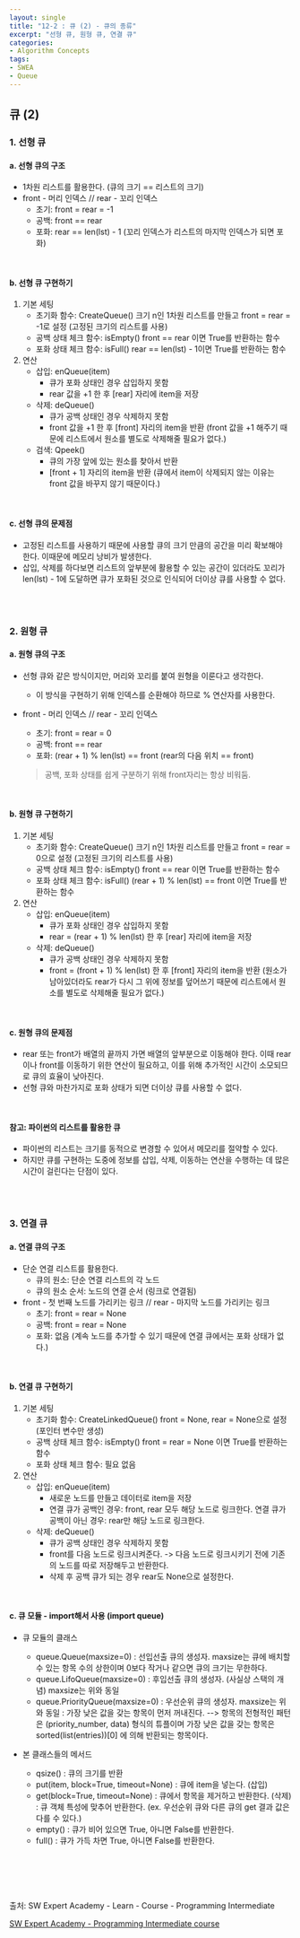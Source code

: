 ```yaml
---
layout: single
title: "12-2 : 큐 (2) - 큐의 종류"
excerpt: "선형 큐, 원형 큐, 연결 큐"
categories: 
- Algorithm Concepts
tags:
- SWEA
- Queue
---
```

## 큐 (2)

### 1. <strong>선형 큐</strong>

#### a. 선형 큐의 구조

- 1차원 리스트를 활용한다. (큐의 크기 == 리스트의 크기)
- front - 머리 인덱스 // rear - 꼬리 인덱스
  - 초기: front = rear = -1
  - 공백: front == rear
  - 포화: rear == len(lst) - 1  (꼬리 인덱스가 리스트의 마지막 인덱스가 되면 포화)

<br>

#### b. <strong>선형 큐 구현하기</strong>

1. 기본 세팅
   - 초기화 함수: CreateQueue()
     크기 n인 1차원 리스트를 만들고 front = rear = -1로 설정
     (고정된 크기의 리스트를 사용)
   - 공백 상태 체크 함수: isEmpty()
     front == rear 이면 True를 반환하는 함수
   - 포화 상태 체크 함수: isFull()
     rear == len(lst) - 1이면 True를 반환하는 함수
2. 연산
   - 삽입: enQueue(item)
     - 큐가 포화 상태인 경우 삽입하지 못함
     - rear 값을 +1 한 후 [rear] 자리에 item을 저장
   - 삭제: deQueue()
     - 큐가 공백 상태인 경우 삭제하지 못함
     - front 값을 +1 한 후 [front] 자리의 item을 반환
       (front 값을 +1 해주기 때문에 리스트에서 원소를 별도로 삭제해줄 필요가 없다.)
   - 검색: Qpeek()
     - 큐의 가장 앞에 있는 원소를 찾아서 반환
     - [front + 1] 자리의 item을 반환
       (큐에서 item이 삭제되지 않는 이유는 front 값을 바꾸지 않기 때문이다.)

<br>

#### c. <strong>선형 큐의 문제점</strong>

- 고정된 리스트를 사용하기 때문에 사용할 큐의 크기 만큼의 공간을 미리 확보해야 한다. 이때문에 메모리 낭비가 발생한다.
- 삽입, 삭제를 하다보면 리스트의 앞부분에 활용할 수 있는 공간이 있더라도 꼬리가 len(lst) - 1에 도달하면 큐가 포화된 것으로 인식되어 더이상 큐를 사용할 수 없다.

<br>

<br>

### 2. <strong>원형 큐</strong>

#### a. 원형 큐의 구조

- 선형 큐와 같은 방식이지만, 머리와 꼬리를 붙여 원형을 이룬다고 생각한다.

  - 이 방식을 구현하기 위해 인덱스를 순환해야 하므로 % 연산자를 사용한다.

- front - 머리 인덱스 // rear - 꼬리 인덱스

  - 초기: front = rear = 0
  - 공백: front == rear
  - 포화: (rear + 1) % len(lst) == front  (rear의 다음 위치 == front)

  > 공백, 포화 상태를 쉽게 구분하기 위해 front자리는 항상 비워둠.

<br>

#### b. <strong>원형 큐 구현하기</strong>

1. 기본 세팅
   - 초기화 함수: CreateQueue()
     크기 n인 1차원 리스트를 만들고 front = rear = 0으로 설정
     (고정된 크기의 리스트를 사용)
   - 공백 상태 체크 함수: isEmpty()
     front == rear 이면 True를 반환하는 함수
   - 포화 상태 체크 함수: isFull()
     (rear + 1) % len(lst) == front 이면 True를 반환하는 함수
2. 연산
   - 삽입: enQueue(item)
     - 큐가 포화 상태인 경우 삽입하지 못함
     - rear = (rear + 1) % len(lst) 한 후 [rear] 자리에 item을 저장
   - 삭제: deQueue()
     - 큐가 공백 상태인 경우 삭제하지 못함
     - front = (front + 1) % len(lst) 한 후 [front] 자리의 item을 반환
       (원소가 남아있더라도 rear가 다시 그 위에 정보를 덮어쓰기 때문에 리스트에서 원소를 별도로 삭제해줄 필요가 없다.)

<br>

#### c. <strong>원형 큐의 문제점</strong>

- rear 또는 front가 배열의 끝까지 가면 배열의 앞부분으로 이동해야 한다. 
  이때 rear이나 front를 이동하기 위한 연산이 필요하고, 이를 위해 추가적인 시간이 소모되므로 큐의 효율이 낮아진다.
- 선형 큐와 마찬가지로 포화 상태가 되면 더이상 큐를 사용할 수 없다.

<br>

#### 참고: 파이썬의 리스트를 활용한 큐

- 파이썬의 리스트는 크기를 동적으로 변경할 수 있어서 메모리를 절약할 수 있다.
- 하지만 큐를 구현하는 도중에 정보를 삽입, 삭제, 이동하는 연산을 수행하는 데 많은 시간이 걸린다는 단점이 있다.

<br>

<br>

### 3. <strong>연결 큐</strong>

#### a. 연결 큐의 구조

- 단순 연결 리스트를 활용한다.
  - 큐의 원소: 단순 연결 리스트의 각 노드
  - 큐의 원소 순서: 노드의 연결 순서 (링크로 연결됨)
- front - 첫 번째 노드를 가리키는 링크 // rear - 마지막 노드를 가리키는 링크
  - 초기: front = rear = None
  - 공백: front = rear = None
  - 포화: 없음 (계속 노드를 추가할 수 있기 때문에 연결 큐에서는 포화 상태가 없다.)

<br>

#### b. <strong>연결 큐 구현하기</strong>

1. 기본 세팅
   - 초기화 함수: CreateLinkedQueue()
     front = None, rear = None으로 설정 (포인터 변수만 생성)
   - 공백 상태 체크 함수: isEmpty()
     front = rear = None 이면 True를 반환하는 함수
   - 포화 상태 체크 함수: 필요 없음
2. 연산
   - 삽입: enQueue(item)
     - 새로운 노드를 만들고 데이터로 item을 저장
     - 연결 큐가 공백인 경우: front, rear 모두 해당 노드로 링크한다.
       연결 큐가 공백이 아닌 경우: rear만 해당 노드로 링크한다.
   - 삭제: deQueue()
     - 큐가 공백 상태인 경우 삭제하지 못함
     - front를 다음 노드로 링크시켜준다.
       -> 다음 노드로 링크시키기 전에 기존의 노드를 따로 저장해두고 반환한다.
     - 삭제 후 공백 큐가 되는 경우 rear도 None으로 설정한다.

<br>

#### c. <strong>큐 모듈</strong> - import해서 사용 (import queue)

- 큐 모듈의 클래스

  - queue.Queue(maxsize=0)
    : 선입선출 큐의 생성자. 
    maxsize는 큐에 배치할 수 있는 항목 수의 상한이며 0보다 작거나 같으면 큐의 크기는 무한하다.
  - queue.LifoQueue(maxsize=0)
    : 후입선출 큐의 생성자. (사실상 스택의 개념) maxsize는 위와 동일
  - queue.PriorityQueue(maxsize=0)
    : 우선순위 큐의 생성자. maxsize는 위와 동일
    : 가장 낮은 값을 갖는 항목이 먼저 꺼내진다. 
    --> 항목의 전형적인 패턴은 (priority_number, data) 형식의 튜플이며 가장 낮은 값을 갖는 항목은 sorted(list(entries))[0] 에 의해 반환되는 항목이다.

- 본 클래스들의 메서드

  - qsize()
    : 큐의 크기를 반환
  - put(item, block=True, timeout=None)
    : 큐에 item을 넣는다. (삽입)
  - get(block=True, timeout=None)
    : 큐에서 항목을 제거하고 반환한다. (삭제)
    : 큐 객체 특성에 맞추어 반환한다. 
    (ex. 우선순위 큐와 다른 큐의 get 결과 값은 다를 수 있다.)
  - empty()
    : 큐가 비어 있으면 True, 아니면 False를 반환한다.
  - full()
    : 큐가 가득 차면 True, 아니면 False를 반환한다.

<br>

<br>

<br>

<br>

출처: SW Expert Academy - Learn - Course - Programming Intermediate

[SW Expert Academy - Programming Intermediate course](https://swexpertacademy.com/main/learn/course/subjectList.do?courseId=AVuPDN86AAXw5UW6)

